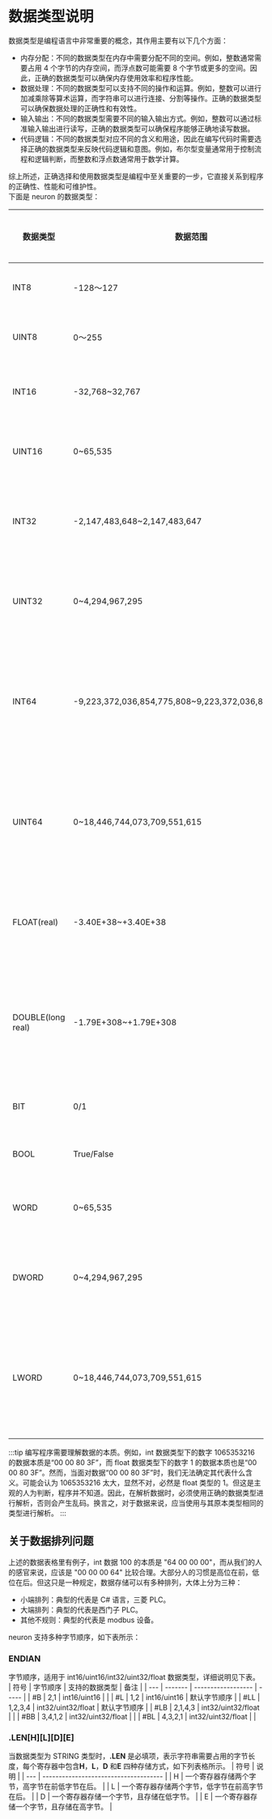 # 数据类型说明

数据类型是编程语言中非常重要的概念，其作用主要有以下几个方面：

* 内存分配：不同的数据类型在内存中需要分配不同的空间。例如，整数通常需要占用 4 个字节的内存空间，而浮点数可能需要 8 个字节或更多的空间。因此，正确的数据类型可以确保内存使用效率和程序性能。
* 数据处理：不同的数据类型可以支持不同的操作和运算。例如，整数可以进行加减乘除等算术运算，而字符串可以进行连接、分割等操作。正确的数据类型可以确保数据处理的正确性和有效性。
* 输入输出：不同的数据类型需要不同的输入输出方式。例如，整数可以通过标准输入输出进行读写，正确的数据类型可以确保程序能够正确地读写数据。
* 代码逻辑：不同的数据类型对应不同的含义和用途，因此在编写代码时需要选择正确的数据类型来反映代码逻辑和意图。例如，布尔型变量通常用于控制流程和逻辑判断，而整数和浮点数通常用于数学计算。

综上所述，正确选择和使用数据类型是编程中至关重要的一步，它直接关系到程序的正确性、性能和可维护性。</br>
下面是 neuron 的数据类型：

|数据类型|数据范围|占用字节|数据示例|
|----|----|----|----|
|INT8|-128～127|1|比如 100，就是[0x64]|
|UINT8|0～255|1|比如 100，就是[0x64]|
|INT16|-32,768~32,767|2|比如 100，就是[0x64][0x00]|
|UINT16|0~65,535|2|比如 100，就是[0x64][0x00]|
|INT32|-2,147,483,648~2,147,483,647|4|比如 100，就是[0x64][0x00][0x00][0x00]|
|UINT32|0~4,294,967,295|4|比如 100，就是[0x64][0x00][0x00][0x00]|
|INT64|-9,223,372,036,854,775,808~9,223,372,036,854,775,807|8|比如 100，就是[0x64][0x00][0x00][0x00][0x00][0x00][0x00][0x00]|
|UINT64|0~18,446,744,073,709,551,615|8|比如 100，就是[0x64][0x00][0x00][0x00][0x00][0x00][0x00][0x00]|
|FLOAT(real)|-3.40E+38~+3.40E+38|4|比如 100，就是[0x00][0x00][0xC8][0x42]|
|DOUBLE(long real)|-1.79E+308~+1.79E+308|8|比如 100，就是[0x00][0x00][0x00][0x00][0x00][0x00][0x59][0x40]|
|BIT|0/1|1 个位|0x11 的第 0 位，为 1|
|BOOL|True/False|1 个位|0x11 的第 0 位，为 True|
|WORD|0~65,535|2|比如 100，就是[0x64][0x00]|
|DWORD|0~4,294,967,295|4|比如 100，就是[0x64][0x00][0x00][0x00]|
|LWORD|0~18,446,744,073,709,551,615|8|比如 100，就是[0x64][0x00][0x00][0x00][0x00][0x00][0x00][0x00]|

:::tip
编写程序需要理解数据的本质。例如，int 数据类型下的数字 1065353216 的数据本质是“00 00 80 3F”，而 float 数据类型下的数字 1 的数据本质也是“00 00 80 3F”。然而，当面对数据“00 00 80 3F”时，我们无法确定其代表什么含义。可能会认为 1065353216 太大，显然不对，必然是 float 类型的 1。但这是主观的人为判断，程序并不知道。因此，在解析数据时，必须使用正确的数据类型进行解析，否则会产生乱码。换言之，对于数据来说，应当使用与其原本类型相同的类型进行解析。
:::

## 关于数据排列问题

上述的数据表格里有例子，int 数据 100 的本质是 "64 00 00 00"，而从我们的人的感官来说，应该是 "00 00 00 64" 比较合理。大部分人的习惯是高位在前，低位在后。但这只是一种规定，数据存储可以有多种排列，大体上分为三种：

* 小端排列：典型的代表是 C# 语言，三菱 PLC。
* 大端排列：典型的代表是西门子 PLC。
* 其他不规则：典型的代表是 modbus 设备。

neuron 支持多种字节顺序，如下表所示：

### ENDIAN

字节顺序，适用于 int16/uint16/int32/uint32/float 数据类型，详细说明见下表。
| 符号 | 字节顺序 | 支持的数据类型        | 备注 |
| --- | ------- | ------------------ | ----- |
| #B  | 2,1     | int16/uint16       |       |
| #L  | 1,2     | int16/uint16       | 默认字节顺序 |
| #LL | 1,2,3,4 | int32/uint32/float | 默认字节顺序 |
| #LB | 2,1,4,3 | int32/uint32/float | |
| #BB | 3,4,1,2 | int32/uint32/float | |
| #BL | 4,3,2,1 | int32/uint32/float | |

### .LEN\[H]\[L]\[D]\[E]

当数据类型为 STRING 类型时，**.LEN** 是必填项，表示字符串需要占用的字节长度，每个寄存器中包含**H**，**L**，**D** 和**E** 四种存储方式，如下列表格所示。
| 符号 | 说明                                  |
| --- | ------------------------------------- |
| H   | 一个寄存器存储两个字节，高字节在前低字节在后。 |
| L   | 一个寄存器存储两个字节，低字节在前高字节在后。 |
| D   | 一个寄存器存储一个字节，且存储在低字节。      |
| E   | 一个寄存器存储一个字节，且存储在高字节。      |
